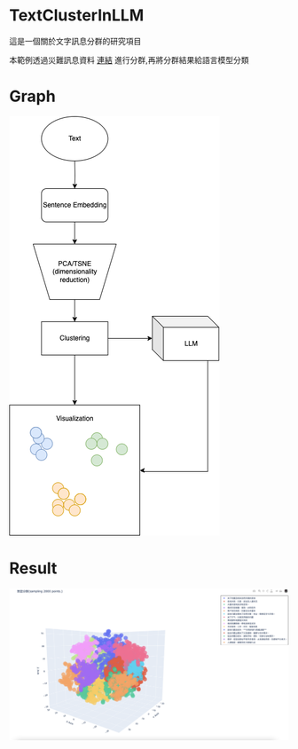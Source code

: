 # TextClusterInLLM
這是一個關於文字訊息分群的研究項目

本範例透過災難訊息資料 [連結](https://huggingface.co/datasets/community-datasets/disaster_response_messages)
進行分群,再將分群結果給語言模型分類
# Graph
 ![screenshot](images/graph.png)



# Result
 ![screenshot](images/cluster.png)